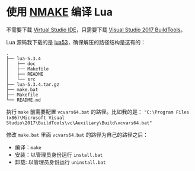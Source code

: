 # 使用 [NMAKE][NMAKE] 编译 Lua

不需要下载 [Virtual Studio IDE][VS]，只需要下载 [Visual Studio 2017 BuildTools][VSB]。

Lua 源码我下载的是 [lua53][lua53]，确保解压的路径结构是这有的：

```shell
.
├── lua-5.3.4
│   ├── doc
│   ├── Makefile
│   ├── README
│   └── src
├── lua-5.3.4.tar.gz
├── make.bat
├── Makefile
└── README.md
```

执行 `make` 前需要配置 `vcvars64.bat` 的路径。比如我的是：
`"C:\Program Files (x86)\Microsoft Visual Studio\2017\BuildTools\vc\Auxiliary\Build\vcvars64.bat"`

修改 `make.bat` 里面 `vcvars64.bat` 的路径为自己的路径之后：

- 编译：`make`
- 安装：以管理员身份运行 `install.bat`
- 卸载: 以管理员身份运行 `uninstall.bat`


[NMAKE]: https://msdn.microsoft.com/zh-cn/library/dd9y37ha.aspx
[VS]: https://www.visualstudio.com/zh-hans/downloads/
[VSB]: https://www.visualstudio.com/zh-hans/thank-you-downloading-visual-studio/?sku=BuildTools&rel=15
[lua53]: http://www.lua.org/ftp/lua-5.3.4.tar.gz
